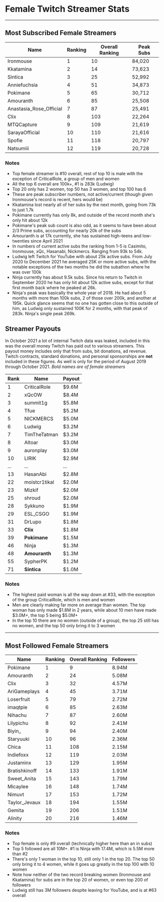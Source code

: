 # Female Twitch Streamer Stats

---

## Most Subscribed Female Streamers

Name | Ranking | Overall Ranking | Peak Subs
--|--|--|--
Ironmouse | 1 | 10 | 84,020
Kkatamina | 2 | 14 | 73,623
Sintica | 3 | 25 | 52,992
Anniefuchsia | 4 | 51 | 34,873
Pokimane | 5 | 65 | 30,712
Amouranth | 6 | 85 | 25,508
Anastasia_Rose_Official | 7 | 87 | 25,491
Clix | 8 | 103 | 22,264
MTQCapture | 9 | 109 | 21,619
SarayaOfficial | 10 | 110 | 21,616
Spofie | 11 | 118 | 20,797
Natsumiii | 12 | 119 | 20,728

### Notes

- Top female streamer is #10 overall, rest of top 10 is male with the exception of CriticalRole, a group of men and women
- All the top 6 overall are 100k+, #1 is 283k (Ludwig)
- Top 20 only has 2 women, top 50 has 3 women, and top 100 has 6
- These are peak subscriber numbers, not active/current (though given Ironmouse's record is recent, hers would be)
- Kkatamina lost nearly all of her subs by the next month, going from 73k to just 1.7k
- Pokimane currently has only 8k, and outside of the record month she's only hit about 12k
- Pokimane's peak sub count is also odd, as it seems to have been about 2/3 Prime subs, accounting for nearly 20k of the subs
- Amouranth is at 17k currently, she has sustained high-teens and low-twenties since April 2021
- In numbers of current active subs the ranking from 1-5 is Casimito, Ironmouse, xQc, Hasanabi, Nickmercs. Ranging from 93k to 54k.
- Ludwig left Twitch for YouTube with about 25k active subs. From July 2020 to December 2021 he averaged 25K or more active subs, with the notable exceptions of the two months he did the subathon where he was over 100k
- Ninja currently has about 9.5k subs. Since his return to Twitch in September 2020 he has only hit about 12k active subs, except for that first month back where he peaked at 26k.
- Ninja's peak was basically the whole year of 2018. He had about 5 months with more than 100k subs, 2 of those over 200k, and another at 195k. Quick glance seems that no one has gotten close to this outside of him, as Ludwig only sustained 100K for 2 months, with that peak of 283k. Ninja's single peak 269k.

## Streamer Payouts

In October 2021 a lot of internal Twitch data was leaked, included in this was the overall money Twitch has paid out to various streamers. This payout money includes only that from subs, bit donations, ad revenue. Twitch contracts, standard donations, and personal sponsorships are **not** included in these figures. As well is only for the period of August 2019 through October 2021.
*Bold names are of female streamers*

Rank | Name | Payout
--|--|--
1 | CriticalRole | $9.6M
2 | xQcOW | $8.4M
3 | summit1g | $5.8M
4 | Tfue | $5.2M
5 | NICKMERCS | $5.0M
6 | Ludwig | $3.2M
7 | TimTheTatman | $3.2M
8 | Altoar | $3.0M
9 | auronplay | $3.0M
10 | LIRIK | $2.9M
... | ... | ...
13 | HasanAbi | $2.8M
22 | moistcr1tikal | $2.0M
23 | Mizkif | $2.0M
25 | shroud | $2.0M
28 | Sykkuno | $1.9M
29 | ESL_CSGO | $1.9M
31 | DrLupo | $1.8M
33 | **Clix** | $1.8M
39 | **Pokimane** | $1.5M
46 | Ninja | $1.3M
48 | **Amouranth** | $1.3M
55 | SypherPK | $1.2M
71 | **Sintica** | $1.0M

### Notes

- The highest paid woman is all the way down at #33, with the exception of the group CriticalRole, which is men and women
- Men are clearly making far more on average than women. The top woman has only made \$1.8M in 2 years, while about 10 men have made \$3.0M+, the top 5 being \$5.0M+
- In the top 10 there are no women (outside of a group), the top 25 still has no women, and the top 50 only bring it to 3 women

---

## Most Followed Female Streamers

Name | Ranking | Overall Ranking | Followers
---|---|---|---
Pokimane | 1 | 9 | 8.94M
Amouranth | 2 | 24 | 5.08M
Clix | 3 | 32 | 4.57M
AriGameplays | 4 | 45 | 3.71M
Loserfruit | 5 | 79 | 2.72M
imaqtpie | 6 | 85 | 2.63M
Nihachu | 7 | 87 | 2.60M
Lilypichu | 8 | 92 | 2.41M
Biyin_ | 9 | 94 | 2.40M
Staryuuki | 10 | 96 | 2.36M
Chica | 11 | 108 | 2.15M
Indiefoxx | 12 | 119 | 2.03M
Justaminx | 13 | 129 | 1.95M
Bratishkinoff | 14 | 133 | 1.91M
Sweet_Anita | 15 | 143 | 1.79M
Micaylee | 16 | 148 | 1.74M
Nimuvt | 17 | 153 | 1.72M
Taylor_Jevaux | 18 | 194 | 1.55M
Gemita | 19 | 206 | 1.51M
Alinity | 20 | 216 | 1.46M

### Notes

- Top female is only #9 overall (technically higher here than an in subs)
- Top 5 followed are all 10M+. #1 is Ninja with 17.4M, which is 5.5M more than #2
- There's only 1 woman in the top 10, still only 1 in the top 20. The top 50 only bring it to 4 women, while it goes up greatly in the top 100 with 10 women
- Note how neither of the two record breaking women (Ironmouse and Kkatamina) for subs are in the top 20 of women, or even top 200 of followers
- Ludwig still has 3M followers despite leaving for YouTube, and is at #63 overall
